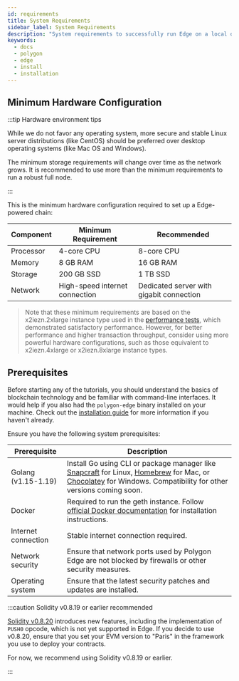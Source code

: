 ```yaml
---
id: requirements
title: System Requirements
sidebar_label: System Requirements
description: "System requirements to successfully run Edge on a local or remote machine."
keywords:
  - docs
  - polygon
  - edge
  - install
  - installation
---
```


## Minimum Hardware Configuration

:::tip Hardware environment tips

While we do not favor any operating system, more secure and stable Linux server distributions (like CentOS) should be preferred over desktop operating systems (like Mac OS and Windows).

The minimum storage requirements will change over time as the network grows. It is recommended to use more than the minimum requirements to run a robust full node.

:::

This is the minimum hardware configuration required to set up a Edge-powered chain:

| Component | Minimum Requirement | Recommended |
| --------- | ------------------- | ----------- |
| Processor | 4-core CPU | 8-core CPU |
| Memory | 8 GB RAM | 16 GB RAM |
| Storage | 200 GB SSD | 1 TB SSD |
| Network | High-speed internet connection | Dedicated server with gigabit connection |

> Note that these minimum requirements are based on the x2iezn.2xlarge instance type used in the [performance tests](/docs/edge/operate/performance.md), which demonstrated satisfactory performance. However, for better performance and higher transaction throughput, consider using more powerful hardware configurations, such as those equivalent to x2iezn.4xlarge or x2iezn.8xlarge instance types.

## Prerequisites

Before starting any of the tutorials, you should understand the basics of blockchain technology and be familiar with command-line interfaces. It would help if you also had the `polygon-edge` binary installed on your machine. Check out the [installation guide](/docs/edge/operate/install) for more information if you haven't already.

Ensure you have the following system prerequisites:

| Prerequisite | Description |
| --- | --- |
| Golang (v1.15-1.19) | Install Go using CLI or package manager like [Snapcraft](https://snapcraft.io/go) for Linux, [Homebrew](https://formulae.brew.sh/formula/go) for Mac, or [Chocolatey](https://community.chocolatey.org/packages/golang) for Windows. Compatibility for other versions coming soon. |
| Docker | Required to run the geth instance. Follow [official Docker documentation](https://www.docker.com/) for installation instructions. |
| Internet connection | Stable internet connection required. |
| Network security | Ensure that network ports used by Polygon Edge are not blocked by firewalls or other security measures. |
| Operating system | Ensure that the latest security patches and updates are installed. |

:::caution Solidity v0.8.19 or earlier recommended

[<ins>Solidity v0.8.20</ins>](https://blog.soliditylang.org/2023/05/10/solidity-0.8.20-release-announcement/) introduces new features, including the implementation of `PUSH0` opcode, which is not yet supported in Edge. If you decide to use v0.8.20, ensure that you set your EVM version to "Paris" in the framework you use to deploy your contracts. 

For now, we recommend using Solidity v0.8.19 or earlier.

:::

